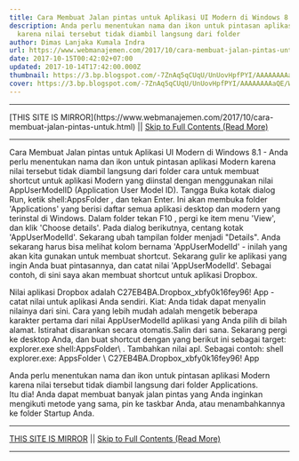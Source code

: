```yaml
---
title: Cara Membuat Jalan pintas untuk Aplikasi UI Modern di Windows 8.1
description: Anda perlu menentukan nama dan ikon untuk pintasan aplikasi Modern
  karena nilai tersebut tidak diambil langsung dari folder
author: Dimas Lanjaka Kumala Indra
url: https://www.webmanajemen.com/2017/10/cara-membuat-jalan-pintas-untuk.html
date: 2017-10-15T00:42:02+07:00
updated: 2017-10-14T17:42:00.000Z
thumbnail: https://3.bp.blogspot.com/-7ZnAq5qCUqU/UnUovHpfPYI/AAAAAAAAaQE/Wn5m_IyQ7MA/s1600/Modern-Apps-Shortcut-1.png
cover: https://3.bp.blogspot.com/-7ZnAq5qCUqU/UnUovHpfPYI/AAAAAAAAaQE/Wn5m_IyQ7MA/s1600/Modern-Apps-Shortcut-1.png
---
```


<hr/> [THIS SITE IS MIRROR](https://www.webmanajemen.com/2017/10/cara-membuat-jalan-pintas-untuk.html) || <a href="https://www.webmanajemen.com/2017/10/cara-membuat-jalan-pintas-untuk.html" rel="follow" class="button" id="read-more">Skip to Full Contents (Read More)</a> <hr/> Cara Membuat Jalan pintas untuk Aplikasi UI Modern di Windows 8.1 - Anda perlu menentukan nama dan ikon untuk pintasan aplikasi Modern karena nilai tersebut tidak diambil langsung dari folder cara untuk membuat shortcut untuk aplikasi Modern yang diinstal dengan     menggunakan nilai AppUserModelID (Application User Model ID). 
    Tangga 
Buka kotak dialog Run, ketik shell:AppsFolder , dan tekan     Enter. Ini akan membuka folder 'Applications' yang berisi daftar semua     aplikasi desktop dan modern yang terinstal di Windows. 
Dalam folder tekan F10 , pergi ke item menu 'View', dan klik 'Choose     details'. Pada dialog berikutnya, centang kotak 'AppUserModelId'. 
    Sekarang ubah tampilan folder menjadi "Details". Anda sekarang harus bisa     melihat kolom bernama 'AppUserModelId' - inilah yang akan kita gunakan     untuk membuat shortcut. 
Sekarang gulir ke aplikasi yang ingin Anda buat pintasannya, dan catat     nilai 'AppUserModelId'. Sebagai contoh, di sini saya akan membuat shortcut     untuk aplikasi Dropbox.     
    
Nilai aplikasi Dropbox adalah C27EB4BA.Dropbox_xbfy0k16fey96! App    - catat nilai untuk aplikasi Anda sendiri. 
Kiat:    Anda tidak dapat menyalin nilainya dari sini. Cara yang lebih mudah adalah     mengetik beberapa karakter pertama dari nilai AppUserModelId aplikasi yang     Anda pilih di bilah alamat. Istirahat disarankan secara otomatis.Salin dari     sana. 
Sekarang pergi ke desktop Anda, dan buat shortcut dengan yang berikut ini     sebagai target: explorer.exe shell:AppsFolder\ . Tambahkan     nilai apl. Sebagai contoh: 
  shell explorer.exe: AppsFolder \ C27EB4BA.Dropbox_xbfy0k16fey96! App 
    
Anda perlu menentukan nama dan ikon untuk pintasan aplikasi Modern         karena nilai tersebut tidak diambil langsung dari folder Applications.     
Itu dia! Anda dapat membuat banyak jalan pintas yang Anda inginkan         mengikuti metode yang sama, pin ke taskbar Anda, atau menambahkannya ke         folder Startup Anda. <hr/> [THIS SITE IS MIRROR](https://www.webmanajemen.com/2017/10/cara-membuat-jalan-pintas-untuk.html) || <a href="https://www.webmanajemen.com/2017/10/cara-membuat-jalan-pintas-untuk.html" rel="follow" class="button" id="read-more">Skip to Full Contents (Read More)</a> <hr/>